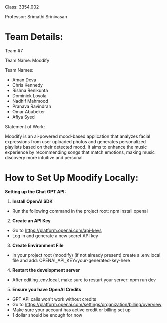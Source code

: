 Class: 3354.002

Professor: Srimathi Srinivasan

# Team Details:

Team #7

Team Name: Moodify

Team Names: 

- Aman Deva
- Chris Kennedy
- Rishna Renikunta
- Dominick Loyola
- Nadhif Mahmood
- Pranava Ravindran
- Omar Abubeker
- Afiya Syed

Statement of Work:

Moodify is an ai-powered mood-based application that analyzes facial expressions from user uploaded photos and generates personalized playlists based on their detected mood. It aims to enhance the music experience by recommending songs that match emotions, making music discovery more intuitive and personal. 

# How to Set Up Moodify Locally:

**Setting up the Chat GPT API:**

1. **Install OpenAI SDK**
* Run the following command in the project root: npm install openai

2. **Create an API Key**
* Go to https://platform.openai.com/api-keys
* Log in and generate a new secret API key

3. **Create Environment File**
* In your project root (moodify) (if not already present) create a .env.local file and add: OPENAI_API_KEY=your-generated-key-here

4. **Restart the development server**
* After editing .env.local, make sure to restart your server: npm run dev

5. **Ensure you have OpenAI Credits**
* GPT API calls won't work without credits
* Go to https://platform.openai.com/settings/organization/billing/overview
* Make sure your account has active credit or billing set up 
* 1 dollar should be enough for now


